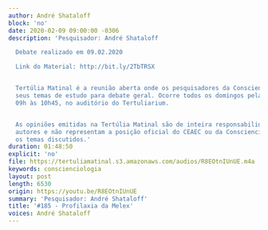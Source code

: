 ```yaml
---
author: André Shataloff
block: 'no'
date: 2020-02-09 09:00:00 -0306
description: 'Pesquisador: André Shataloff

  Debate realizado em 09.02.2020

  Link do Material: http://bit.ly/2TbTRSX


  Tertúlia Matinal é a reunião aberta onde os pesquisadores da Conscienciologia apresentam
  seus temas de estudo para debate geral. Ocorre todos os domingos pela manhã, das
  09h às 10h45, no auditório do Tertuliarium.


  As opiniões emitidas na Tertúlia Matinal são de inteira responsabilidade de seus
  autores e não representam a posição oficial do CEAEC ou da Conscienciologia sobre
  os temas discutidos.'
duration: 01:48:50
explicit: 'no'
file: https://tertuliamatinal.s3.amazonaws.com/audios/R8EOtnIUnUE.m4a
keywords: conscienciologia
layout: post
length: 6530
origin: https://youtu.be/R8EOtnIUnUE
summary: 'Pesquisador: André Shataloff'
title: '#185 - Profilaxia da Melex'
voices: André Shataloff
---
```

